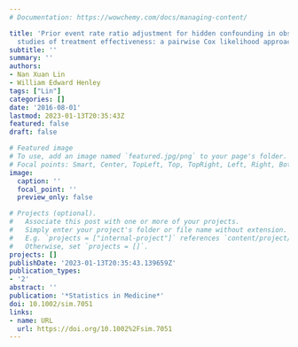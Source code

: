 ```yaml
---
# Documentation: https://wowchemy.com/docs/managing-content/

title: 'Prior event rate ratio adjustment for hidden confounding in observational
  studies of treatment effectiveness: a pairwise Cox likelihood approach'
subtitle: ''
summary: ''
authors:
- Nan Xuan Lin
- William Edward Henley
tags: ["Lin"]
categories: []
date: '2016-08-01'
lastmod: 2023-01-13T20:35:43Z
featured: false
draft: false

# Featured image
# To use, add an image named `featured.jpg/png` to your page's folder.
# Focal points: Smart, Center, TopLeft, Top, TopRight, Left, Right, BottomLeft, Bottom, BottomRight.
image:
  caption: ''
  focal_point: ''
  preview_only: false

# Projects (optional).
#   Associate this post with one or more of your projects.
#   Simply enter your project's folder or file name without extension.
#   E.g. `projects = ["internal-project"]` references `content/project/deep-learning/index.md`.
#   Otherwise, set `projects = []`.
projects: []
publishDate: '2023-01-13T20:35:43.139659Z'
publication_types:
- '2'
abstract: ''
publication: '*Statistics in Medicine*'
doi: 10.1002/sim.7051
links:
- name: URL
  url: https://doi.org/10.1002%2Fsim.7051
---
```

